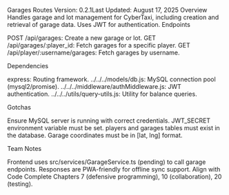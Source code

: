 Garages Routes
Version: 0.2.1Last Updated: August 17, 2025
Overview
Handles garage and lot management for CyberTaxi, including creation and retrieval of garage data. Uses JWT for authentication.
Endpoints

POST /api/garages: Create a new garage or lot.
GET /api/garages/:player_id: Fetch garages for a specific player.
GET /api/player/:username/garages: Fetch garages by username.

Dependencies

express: Routing framework.
../../../models/db.js: MySQL connection pool (mysql2/promise).
../../../middleware/authMiddleware.js: JWT authentication.
../../../utils/query-utils.js: Utility for balance queries.

Gotchas

Ensure MySQL server is running with correct credentials.
JWT_SECRET environment variable must be set.
players and garages tables must exist in the database.
Garage coordinates must be in [lat, lng] format.

Team Notes

Frontend uses src/services/GarageService.ts (pending) to call garage endpoints.
Responses are PWA-friendly for offline sync support.
Align with Code Complete Chapters 7 (defensive programming), 10 (collaboration), 20 (testing).
